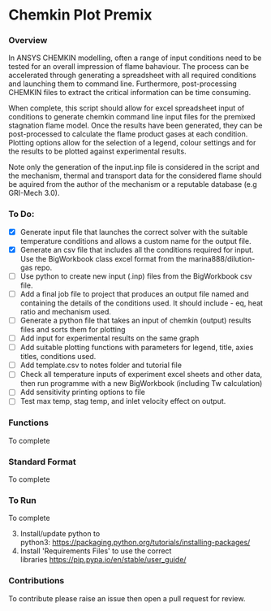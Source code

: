 # Chemkin Plot Premix

### Overview
In ANSYS CHEMKIN modelling, often a range of input conditions need to be tested for an overall impression of flame bahaviour. The process can be accelerated through generating a spreadsheet with all required conditions and launching them to command line. Furthermore, post-processing CHEMKIN files to extract the critical information can be time consuming. 

When complete, this script should allow for excel spreadsheet input of conditions to generate chemkin command line input files for the premixed stagnation flame model. Once the results have been generated, they can be post-processed to calculate the flame product gases at each condition. Plotting options allow for the selection of a legend, colour settings and for the results to be plotted against experimental results. 

Note only the generation of the input.inp file is considered in the script and the mechanism, thermal and transport data for the considered flame should be aquired from the author of the mechanism or a reputable database (e.g GRI-Mech 3.0). 

### To Do:
- [x] Generate input file that launches the correct solver with the suitable temperature conditions and allows a custom name for the output file. 
- [x] Generate an csv file that includes all the conditions required for input. Use the BigWorkbook class excel format from the marina888/dilution-gas repo. 
- [ ] Use python to create new input (.inp) files from the BigWorkbook csv file.
- [ ] Add a final job file to project that produces an output file named and containing the details of the conditions used. It should include - eq, heat ratio and mechanism used. 
- [ ] Generate a python file that takes an input of chemkin (output) results files and sorts them for plotting 
- [ ] Add input for experimental results on the same graph 
- [ ] Add suitable plotting functions with parameters for legend, title, axies titles, conditions used.
- [ ] Add template.csv to notes folder and tutorial file 
- [ ] Check all temperature inputs of experiment excel sheets and other data, then run programme with a new BigWorkbook (including Tw calculation)
- [ ] Add sensitivity printing options to file 
- [ ] Test max temp, stag temp, and inlet velocity effect  on output.  
### Functions
To complete

### Standard Format 
To complete

### To Run
To complete

3. Install/update python to python3: https://packaging.python.org/tutorials/installing-packages/
4. Install 'Requirements Files' to use the correct libraries https://pip.pypa.io/en/stable/user_guide/

### Contributions
To contribute please raise an issue then open a pull request for review.
